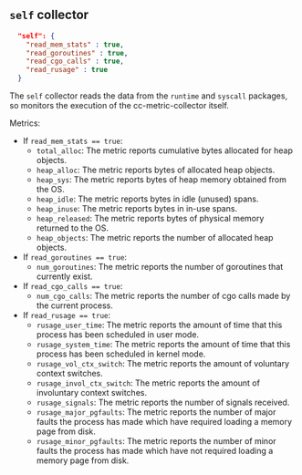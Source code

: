 <!--
---
title: Self-monitoring metric collector
description: Collect metrics from the execution of cc-metric-collector itself
categories: [cc-metric-collector]
tags: ['Admin']
weight: 2
hugo_path: docs/reference/cc-metric-collector/collectors/self.md
---
-->

## `self` collector

```json
  "self": {
    "read_mem_stats" : true,
    "read_goroutines" : true,
    "read_cgo_calls" : true,
    "read_rusage" : true
  }
```

The `self` collector reads the data from the `runtime` and `syscall` packages, so monitors the execution of the cc-metric-collector itself.

Metrics:
* If `read_mem_stats == true`:
  * `total_alloc`: The metric reports cumulative bytes allocated for heap objects.
  * `heap_alloc`: The metric reports bytes of allocated heap objects.
  * `heap_sys`: The metric reports bytes of heap memory obtained from the OS.
  * `heap_idle`: The metric reports bytes in idle (unused) spans.
  * `heap_inuse`: The metric reports bytes in in-use spans.
  * `heap_released`: The metric reports bytes of physical memory returned to the OS.
  * `heap_objects`: The metric reports the number of allocated heap objects.
* If `read_goroutines == true`:
  * `num_goroutines`: The metric reports the number of goroutines that currently exist.
* If `read_cgo_calls == true`:
  * `num_cgo_calls`: The metric reports the number of cgo calls made by the current process.
* If `read_rusage == true`:
  * `rusage_user_time`: The metric reports the amount of time that this process has been scheduled in user mode.
  * `rusage_system_time`: The metric reports the amount of time that this process has been scheduled in kernel mode.
  * `rusage_vol_ctx_switch`: The metric reports the amount of voluntary context switches.
  * `rusage_invol_ctx_switch`: The metric reports the amount of involuntary context switches.
  * `rusage_signals`: The metric reports the number of signals received.
  * `rusage_major_pgfaults`: The metric reports the number of major faults the process has made which have required loading a memory page from disk.
  * `rusage_minor_pgfaults`: The metric reports the number of minor faults the process has made which have not required loading a memory page from disk.
